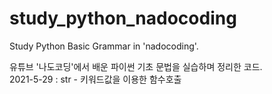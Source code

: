# study_python_nadocoding
Study Python Basic Grammar in 'nadocoding'.

유튜브 '나도코딩'에서 배운 파이썬 기초 문법을 실습하며 정리한 코드.  
2021-5-29 : str - 키워드값을 이용한 함수호출

